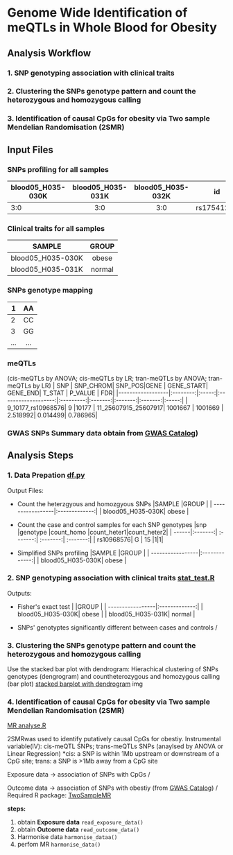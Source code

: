 # Genome Wide Identification of meQTLs in Whole Blood for Obesity 



## **Analysis Workflow**
### 1. **SNP genotyping association with clinical traits**

### 2. **Clustering the SNPs genotype pattern and count the heterozygous and homozygous calling** 

### 3. **Identification of causal CpGs for obesity via Two sample Mendelian Randomisation (2SMR)**

## **Input Files** 
### SNPs profiling for all samples 
| blood05_H035-030K | blood05_H035-031K   | blood05_H035-032K |   id       |
| ------------------|:-------------------:|:-----------------:|:----------:|
| 3:0               | 3:0                 | 3:0               | rs17541203 |

### Clinical traits for all samples 
|SAMPLE            |GROUP          | 
| -----------------|:-------------:| 
| blood05_H035-030K| obese         | 
| blood05_H035-031K| normal        | 

### SNPs genotype mapping 
| 1       | AA           | 
| --------|:------------:| 
| 2       | CC           | 
| 3       | GG           |
| ...     | ...          |

### meQTLs 
(cis-meQTLs by ANOVA; cis-meQTLs by LR; tran-meQTLs by ANOVA; tran-meQTLs by LR)
| SNP               | SNP_CHROM| SNP_POS|GENE                 | GENE_START| GENE_END| T_STAT  | P_VALUE | FDR|
|------------------|:--------:|:-----:|:-------------------:|:---------:|:-------:|:-------:|:-------:|:-----:|
| 9_10177_rs10968576| 9        |10177   | 11_25607915_25607917| 1001667   | 1001669 | 2.518992| 0.014499| 0.786965|

### GWAS SNPs Summary data obtain from [GWAS Catalog](https://www.genome.gov/genetics-glossary/Genome-Wide-Association-Studies)) 

## Analysis Steps

### **1. Data Prepation** [df.py](https://github.com/leungman426/Genome-wide-identification-of-meQTLs/blob/master/df.py)

Output Files: 
- Count the heterzgyous and homozgyous SNPs
|SAMPLE            |GROUP          | 
| -----------------|:-------------:| 
| blood05_H035-030K| obese         | 

- Count the case and control samples for each SNP genotypes 
|snp   |genotype  |count_homo |count_heter1|count_heter2|
| ------|:-------:| :-------:| :-------:| :-------:| 
| rs10968576| G | 15 |1|1|


- Simplified SNPs profiling 
|SAMPLE            |GROUP          | 
| -----------------|:-------------:| 
| blood05_H035-030K| obese         | 

### **2. SNP genotyping association with clinical traits** [stat_test.R](https://github.com/leungman426/Genome-wide-identification-of-meQTLs/blob/master/stat_test.R)

Outputs:
- Fisher's exact test 
|         |GROUP          | 
| -----------------|:-------------:| 
| blood05_H035-030K| obese         | 
| blood05_H035-031K| normal        | 

- SNPs' genotyptes significantly different between cases and controls 
/
### **3. Clustering the SNPs genotype pattern and count the heterozygous and homozygous calling**
Use the stacked bar plot with dendrogram: Hierachical clustering of SNPs genotypes (dengrogram) and countheterozygous and homozygous calling (bar plot)
[stacked barplot with dendrogram](https://github.com/leungman426/Stacked-Barplot-with-Dendrogram)
img

### **4. Identification of causal CpGs for obesity via Two sample Mendelian Randomisation (2SMR)**
[MR analyse.R](https://github.com/leungman426/Genome-wide-identification-of-meQTLs/blob/master/MR%20analyses.R)

2SMRwas used to identify putatively causal CpGs for obestiy.
Instrumental variable(IV): cis-meQTL SNPs; trans-meQTLs SNPs (anaylsed by ANOVA or Linear Regression)
*cis: a SNP is within 1Mb upstream or downstream of a CpG site; trans: a SNP is >1Mb away from a CpG site

Exposure data -> association of SNPs with CpGs 
/

Outcome data -> association of SNPs with obestiy (from [GWAS Catalog](https://www.genome.gov/genetics-glossary/Genome-Wide-Association-Studies))
/
Required R package: [TwoSampleMR](https://github.com/MRCIEU/TwoSampleMRm)

**steps:**
1. obtain **Exposure data** `read_exposure_data()`
2. obtain **Outcome data** `read_outcome_data()`
3. Harmonise data `harmonise_dataa()`
4. perfom MR `harmonise_data()`














